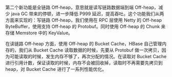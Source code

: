 #### 

第二个新功能是全链路 Off-heap，意思就是读写链路数据端到端 Off-heap，减少 java GC 带来的停顿，进一步降低 P999 延迟，提高吞吐。这个功能我们从两方面来实现的：写链路 Off-heap，我们使用在 RPC 层使用 Netty 的 Off-heap ByteBuffer，使用支持 Off-heap 的 Protobuf。同时使用 Off-heap 的 Chunk 来存储 Memstore 中的 KeyValue。

在读链路 Off-heap 方面，使用 Off-heap 的 Bucket Cache，HBase 自己管理内存的，我们从 Bucket Cache 读取数据的时候，先要从 Protobuf 做一次拷贝，因为可能读取的时候，发生内存不够了，再次分配的情况。在读取对 Bucket Cache 进行引用计数，保证读取的时候，内存不会被回收掉，读取时不再需要先拷贝到 heap，对 Bucket Cache 进行了一系列性能优化。